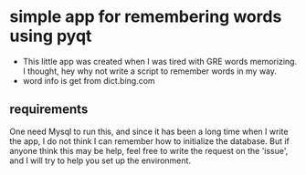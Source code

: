 # simple app for remembering words using pyqt

* This little app was created when I was tired with GRE words memorizing. I thought, hey why not write a script to remember words in my way. 
* word info is get from dict.bing.com

## requirements 

One need Mysql to run this, and since it has been a long time when I write the app, I do not think I can remember how to initialize the database. But if anyone think this may be help, feel free to write the request on the 'issue', and I will try to help you set up the environment.